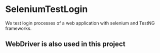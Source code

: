 # SeleniumTestLogin
We test login processes of a web application with selenium and TestNG frameworks.
## WebDriver is also used in this project
